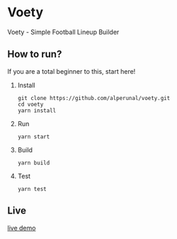 # Voety

Voety - Simple Football Lineup Builder

## How to run?

If you are a total beginner to this, start here!

1. Install

   ```
   git clone https://github.com/alperunal/voety.git
   cd voety
   yarn install
   ```

2. Run

   `yarn start`

3. Build

   `yarn build`

4. Test

   `yarn test`

## Live
[live demo](https://voety.netlify.app/)

